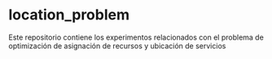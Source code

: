 # location_problem
Este repositorio contiene los experimentos relacionados con el problema de optimización de asignación de recursos y ubicación de servicios
